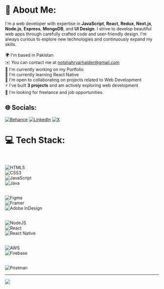# 💫 About Me:
I'm a web developer with expertise in **JavaScript**, **React**, **Redux**, **Next.js**, **Node.js**, **Express**, **MongoDB**, and **UI Design**. I strive to develop beautiful web apps through carefully crafted code and user-friendly design. I'm always curious to explore new technologies and continuously expand my skills.<br><br>🌍 I'm based in Pakistan<br>✉️ You can contact me at notshahryarhaider@gmail.com<br>🚀 I'm currently working on my Portfolio<br>🧠 I'm currently learning React Native<br>🤝 I'm open to collaborating on projects related to Web Development<br>⚡ I've built **3 projects** and am actively exploring web development<br>💼 I'm looking for freelance and job opportunities.



## 🌐 Socials:
[![Behance](https://img.shields.io/badge/Behance-1769ff?logo=behance&logoColor=white)](https://behance.net/@shahryarhaider) [![LinkedIn](https://img.shields.io/badge/LinkedIn-%230077B5.svg?logo=linkedin&logoColor=white)](https://linkedin.com/in/@yarhaider) [![X](https://img.shields.io/badge/X-black.svg?logo=X&logoColor=white)](https://x.com/@ShahryarCanCode) 

# 💻 Tech Stack:<br><br>

![HTML5](https://img.shields.io/badge/html5-%23E34F26.svg?style=for-the-badge&logo=html5&logoColor=white)  
![CSS3](https://img.shields.io/badge/css3-%231572B6.svg?style=for-the-badge&logo=css3&logoColor=white)  
![JavaScript](https://img.shields.io/badge/javascript-%23323330.svg?style=for-the-badge&logo=javascript&logoColor=%23F7DF1E)  
![Java](https://img.shields.io/badge/java-%23ED8B00.svg?style=for-the-badge&logo=openjdk&logoColor=white)  
<br>

![Figma](https://img.shields.io/badge/figma-%23F24E1E.svg?style=for-the-badge&logo=figma&logoColor=white)  
![Framer](https://img.shields.io/badge/Framer-black?style=for-the-badge&logo=framer&logoColor=blue)  
![Adobe InDesign](https://img.shields.io/badge/Adobe%20InDesign-49021F?style=for-the-badge&logo=adobeindesign&logoColor=FF3366)  
<br>

![NodeJS](https://img.shields.io/badge/node.js-6DA55F?style=for-the-badge&logo=node.js&logoColor=white)  
![React](https://img.shields.io/badge/react-%2320232a.svg?style=for-the-badge&logo=react&logoColor=%2361DAFB)  
![React Native](https://img.shields.io/badge/react_native-%2320232a.svg?style=for-the-badge&logo=react&logoColor=%2361DAFB)  
<br>

![AWS](https://img.shields.io/badge/AWS-%23FF9900.svg?style=for-the-badge&logo=amazon-aws&logoColor=white)  
![Firebase](https://img.shields.io/badge/firebase-%23039BE5.svg?style=for-the-badge&logo=firebase)  
<br>

![Postman](https://img.shields.io/badge/Postman-FF6C37?style=for-the-badge&logo=postman&logoColor=white)  


---
[![](https://visitcount.itsvg.in/api?id=ShahryarHaider&icon=0&color=0)](https://visitcount.itsvg.in)

<!-- Proudly created with GPRM ( https://gprm.itsvg.in ) -->
